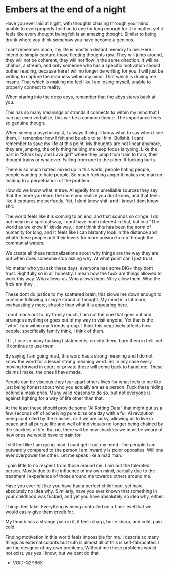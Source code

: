 # Embers at the end of a night

Have you ever laid at night, with thoughts chasing through your mind, unable to even properly hold on to one for long enough for it to matter, yet it feels like every thought being felt is an amazing thought. Similar to being drunk where you think somehow you have become a genious.

I cant remember much, my life is mostly a distant memory to me. Here I intend to simply capture those fleeting thoughts raw. They will jump around, they will not be coherent, they will not flow in the same direction. It will be chahos, a stream, and only someone who has a specific motivation should bother reading, because here I will no longer be writing for you. I will just be writing to capture the madness within my mind. That which is driving me insane. That which is making me feel like I am losing myself, unable to properly connect to reality.

When staring into the deep abys, remember that the abys stares back at you.

This has so many meanings or strands it connects to within my mind that I can not even verbalize, this will be a common theme. The importance feels so genuine though.

When seeing a psychologist, I always thinkg ill know what to say when I see them, ill remember how I felt and be able to tell him. Bullshit. I cant remember to save my life at this point. My thoughts are not linear anymore, they are jumping, the only thing helping me keep focus is typing. Like the part in "Shark boy and Lava girl" where they jump from train to train, their thought trains or whatever. Falling from one to the other. It fucking hurts.

There is so much hatred mixed up in this world, people hating people, people wanting to hate people. So much fucking anger it makes me mad on leading to a perpetuation of the problem.

How do we know what is true. Allegedly from unreliable sources they say that the more you learn the more you realize you dont know, and that feels like it captures me perfectly. Yet, I dont know shit, and I know I dont know shit.

The world feels like it is coming to an end, and that sounds so cringe. I do not mean in a spiritual way, I dont have much interest in that, but in a "The world as we know it" kinda way. I dont think this has been the norm of humanity for long, and It feels like I can blatantly look in the distance and whath these people pull their levers for more poision to run through the communial waters.

We create all these rationalizations about why things are the way they are but when does someone stop asking why. At what point can I just trust.

No matter who you ask these days, everyone has some BIG+ they dont trust. Rightfully so in all honestly. I mean how the fuck are things allowed to work this way. Who allows us. Who allows them. Why allow them. Who the fuck are they .

These dont do justice to my scattered brain, this slows me down enough to continue following a single strand of thought. My mind is a lot more, exchaustingly more, chaotic than what it is appearing here.

I dont reach out to my family much, I am not the one that goes out and arranges anything or goes out of my way to visit anyone. Yet that is the "who" I am within my friends group. I think this negatively affects how people, specifically family think, I think of them.

I I I , I use so many fucking I statements, crucify them, burn them in hell, yet Ill continue to use them

By saying I am going mad, this word has a strong meaning and I do not know the word for a lesser strong meaning word. So in any case every moving forward in court or private these will come back to haunt me. These claims I make, the ones I have made.

People can be viscious they tear apart others lives for what feels to me like just being honest about who you actually are as a person. Fuck these hiding behind a mask prics. Many valid reasons to do so. but not everyone is against fighting for a way of life other than that.

At the least these should provide some "AI Rotting Data" that might put us a few seconds off of acheiving pure bliss one day with a full AI revolution being controlled by the masses, or if we are lucky, allowing us to live in peace and all pursue life and well off individuals no longer being chained by the shackles of life. But no, there will be new shackles we must be weary of, new ones we would have to train for.

I still feel like I am going mad. I cant get it out my mind. The perople I am outwardly compared to the person I am inwardly is polor opposites. Will one ever overpower the other. Let me speak like a mad man.

I gain little to no respect from those around me. I am but the tolerated person. Mostly due to the influence of my own mind, partially due to the treatment I experience of those around me towards others around me.

Have you ever felt like you have had a perfect childhood, yet have absolutely no idea why.
Similarly, have you ever known that something in your childhood was fucked, and yet you have absolutely no idea why, either.

Things feel fake. Everything is being controlled on a finer level that we would easily give them credit for.

My thumb has a strange pain in it, it feels sharp, bone sharp, and cold, pain cold.

Finding motivation in this world feels impossible for me. I descrie so many things as external culprits but truth is almost all of this is self-fabrucated. I am the designer of my own problems. Without me these problems would not exist. yes yes I know, but we cant do that.

- VOID-Q2Y86X